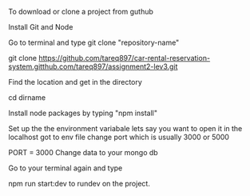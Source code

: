 To download or clone a project from guthub

Install Git and Node

Go to terminal and type git clone "repository-name"

git clone https://github.com/tareq897/car-rental-reservation-system.gitthub.com/tareq897/assignment2-lev3.git

Find the location and get in the directory

cd dirname

Install node packages by typing "npm install"

Set up the the environment variabale lets say you want to open it in the localhost got to env file change port which is usually 3000 or 5000

PORT = 3000 Change data to your mongo db

Go to your terminal again and type

npm run start:dev to rundev on the project.
